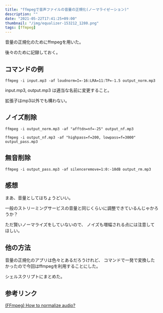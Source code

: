 ```yaml
---
title: "ffmpegで音声ファイルの音量の正規化(ノーマライゼーション)"
description: ""
date: "2021-05-22T17:41:25+09:00"
thumbnail: "/img/equalizer-153212_1280.png"
tags: [ffmpeg]
---
```


音量の正規化のためにffmpegを用いた。

後々のために記録しておく。
## コマンドの例
    ffmpeg -i input.mp3 -af loudnorm=I=-16:LRA=11:TP=-1.5 output_norm.mp3

input.mp3, output.mp3
は適当な名前に変更すること。

拡張子はmp3以外でも構わない。

## ノイズ削除
    ffmpeg -i output_norm.mp3 -af "afftdn=nf=-25" output_nf.mp3

    ffmpeg -i output_nf.mp3 -af "highpass=f=200, lowpass=f=3000" output_pass.mp3

## 無音削除
    ffmpeg -i output_pass.mp3 -af silenceremove=1:0:-10dB output_rm.mp3

## 感想
まあ、音量としてはちょうどいい。

一般のストリーミングサービスの音量と同じくらいに調整できているんじゃかろうか？

ただ賢いノーマライズをしていないので、
ノイズも増幅される点には注意してほしい。

## 他の方法
音量の正規化のアプリは色々とあるだろうけれど、
コマンドで一発で変換したかったので今回はffmpegを利用することにした。

シェルスクリプトにまとめた。

## 参考リンク
[(FFmpeg) How to normalize audio?](http://johnriselvato.com/ffmpeg-how-to-normalize-audio/)

